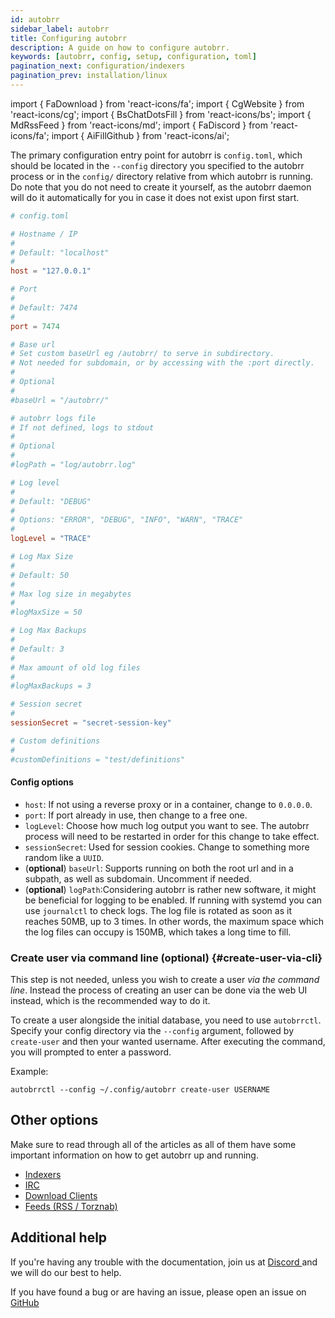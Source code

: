 ```yaml
---
id: autobrr
sidebar_label: autobrr
title: Configuring autobrr
description: A guide on how to configure autobrr.
keywords: [autobrr, config, setup, configuration, toml]
pagination_next: configuration/indexers
pagination_prev: installation/linux
---
```


import { FaDownload } from 'react-icons/fa';
import { CgWebsite } from 'react-icons/cg';
import { BsChatDotsFill } from 'react-icons/bs';
import { MdRssFeed } from 'react-icons/md';
import { FaDiscord } from 'react-icons/fa';
import { AiFillGithub } from 'react-icons/ai';

The primary configuration entry point for autobrr is `config.toml`, which should be located in the `--config` directory you specified to the autobrr process or in the `config/` directory relative from which autobrr is running. Do note that you do not need to create it yourself, as the autobrr daemon will do it automatically for you in case it does not exist upon first start.

```toml title="config.toml"
# config.toml

# Hostname / IP
#
# Default: "localhost"
#
host = "127.0.0.1"

# Port
#
# Default: 7474
#
port = 7474

# Base url
# Set custom baseUrl eg /autobrr/ to serve in subdirectory.
# Not needed for subdomain, or by accessing with the :port directly.
#
# Optional
#
#baseUrl = "/autobrr/"

# autobrr logs file
# If not defined, logs to stdout
#
# Optional
#
#logPath = "log/autobrr.log"

# Log level
#
# Default: "DEBUG"
#
# Options: "ERROR", "DEBUG", "INFO", "WARN", "TRACE"
#
logLevel = "TRACE"

# Log Max Size
#
# Default: 50
#
# Max log size in megabytes
#
#logMaxSize = 50

# Log Max Backups
#
# Default: 3
#
# Max amount of old log files
#
#logMaxBackups = 3

# Session secret
#
sessionSecret = "secret-session-key"

# Custom definitions
#
#customDefinitions = "test/definitions"
```

#### Config options

- `host`: If not using a reverse proxy or in a container, change to `0.0.0.0`.
- `port`: If port already in use, then change to a free one.
- `logLevel`: Choose how much log output you want to see. The autobrr process will need to be restarted in order for this change to take effect.
- `sessionSecret`: Used for session cookies. Change to something more random like a `UUID`.
- (**optional**) `baseUrl`: Supports running on both the root url and in a subpath, as well as subdomain. Uncomment if needed.
- (**optional**) `logPath`:Considering autobrr is rather new software, it might be beneficial for logging to be enabled. If running with systemd you can use `journalctl` to check logs. The log file is rotated as soon as it reaches 50MB, up to 3 times. In other words, the maximum space which the log files can occupy is 150MB, which takes a long time to fill.

### Create user via command line (optional) {#create-user-via-cli}

This step is not needed, unless you wish to create a user _via the command line_. Instead the process of creating an user can be done via the web UI instead, which is the recommended way to do it.

To create a user alongside the initial database, you need to use `autobrrctl`. Specify your config directory via the `--config` argument, followed by `create-user` and then your wanted username. After executing the command, you will prompted to enter a password.

Example:

```shell
autobrrctl --config ~/.config/autobrr create-user USERNAME
```

## Other options

Make sure to read through all of the articles as all of them have some important information on how to get autobrr up and running.

- [Indexers <CgWebsite />](/configuration/indexers)
- [IRC <BsChatDotsFill />](/configuration/irc)
- [Download Clients <FaDownload />](/configuration/download-clients/dedicated)
- [Feeds (RSS / Torznab) <MdRssFeed />](/configuration/feeds)

## Additional help

If you're having any trouble with the documentation, join us at [Discord <FaDiscord />](https://discord.gg/WQ2eUycxyT) and we will do our best to help.

If you have found a bug or are having an issue, please open an issue on [GitHub <AiFillGithub />](https://github.com/autobrr/autobrr/issues/)
